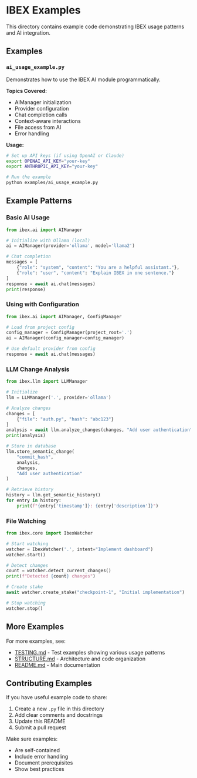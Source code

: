 # IBEX Examples

This directory contains example code demonstrating IBEX usage patterns and AI integration.

## Examples

### `ai_usage_example.py`
Demonstrates how to use the IBEX AI module programmatically.

**Topics Covered:**
- AIManager initialization
- Provider configuration
- Chat completion calls
- Context-aware interactions
- File access from AI
- Error handling

**Usage:**
```bash
# Set up API keys (if using OpenAI or Claude)
export OPENAI_API_KEY="your-key"
export ANTHROPIC_API_KEY="your-key"

# Run the example
python examples/ai_usage_example.py
```

## Example Patterns

### Basic AI Usage

```python
from ibex.ai import AIManager

# Initialize with Ollama (local)
ai = AIManager(provider='ollama', model='llama2')

# Chat completion
messages = [
    {"role": "system", "content": "You are a helpful assistant."},
    {"role": "user", "content": "Explain IBEX in one sentence."}
]
response = await ai.chat(messages)
print(response)
```

### Using with Configuration

```python
from ibex.ai import AIManager, ConfigManager

# Load from project config
config_manager = ConfigManager(project_root='.')
ai = AIManager(config_manager=config_manager)

# Use default provider from config
response = await ai.chat(messages)
```

### LLM Change Analysis

```python
from ibex.llm import LLMManager

# Initialize
llm = LLMManager('.', provider='ollama')

# Analyze changes
changes = [
    {"file": "auth.py", "hash": "abc123"}
]
analysis = await llm.analyze_changes(changes, "Add user authentication")
print(analysis)

# Store in database
llm.store_semantic_change(
    "commit_hash",
    analysis,
    changes,
    "Add user authentication"
)

# Retrieve history
history = llm.get_semantic_history()
for entry in history:
    print(f"{entry['timestamp']}: {entry['description']}")
```

### File Watching

```python
from ibex.core import IbexWatcher

# Start watching
watcher = IbexWatcher('.', intent="Implement dashboard")
watcher.start()

# Detect changes
count = watcher.detect_current_changes()
print(f"Detected {count} changes")

# Create stake
await watcher.create_stake("checkpoint-1", "Initial implementation")

# Stop watching
watcher.stop()
```

## More Examples

For more examples, see:
- [TESTING.md](../TESTING.md) - Test examples showing various usage patterns
- [STRUCTURE.md](../STRUCTURE.md) - Architecture and code organization
- [README.md](../README.md) - Main documentation

## Contributing Examples

If you have useful example code to share:

1. Create a new `.py` file in this directory
2. Add clear comments and docstrings
3. Update this README
4. Submit a pull request

Make sure examples:
- Are self-contained
- Include error handling
- Document prerequisites
- Show best practices
